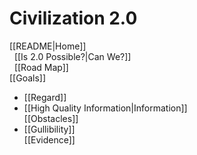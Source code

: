 # Civilization 2.0

[[README|Home]]  
&nbsp; [[Is 2.0 Possible?|Can We?]]  
&nbsp; [[Road Map]]  
[[Goals]]  
- [[Regard]]  
- [[High Quality Information|Information]]  
[[Obstacles]]  
- [[Gullibility]]  
[[Evidence]]  
